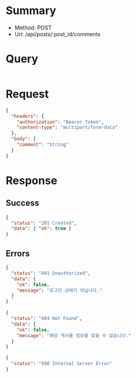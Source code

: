 # Summary

- Method: POST
- Url: /api/posts/:post_id/comments

# Query

```sql

```

# Request

```json
{
  "headers": {
    "authorization": "Bearer Token",
    "content-type": "multipart/form-data"
  },
  "body": {
    "comment": "String"
  }
}
```

# Response

## Success

```json
{
  "status": "201 Created",
  "data": { "ok": true }
}
```

## Errors

```json
{
  "status": "401 Unauthorized",
  "data": {
    "ok": false,
    "message": "로그인 상태가 아닙니다."
  }
}
```

```json
{
  "status": "404 Not Found",
  "data": {
    "ok": false,
    "message": "해당 게시물 정보를 찾을 수 없습니다."
  }
}
```

```json
{
  "status": "500 Internal Server Error"
}
```
